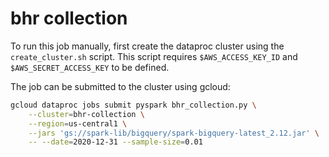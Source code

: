 # bhr collection

To run this job manually, first create the dataproc cluster using the `create_cluster.sh` script.
This script requires `$AWS_ACCESS_KEY_ID` and `$AWS_SECRET_ACCESS_KEY` to be defined.

The job can be submitted to the cluster using gcloud:

```sh
gcloud dataproc jobs submit pyspark bhr_collection.py \
    --cluster=bhr-collection \
    --region=us-central1 \
    --jars 'gs://spark-lib/bigquery/spark-bigquery-latest_2.12.jar' \
    -- --date=2020-12-31 --sample-size=0.01
```
